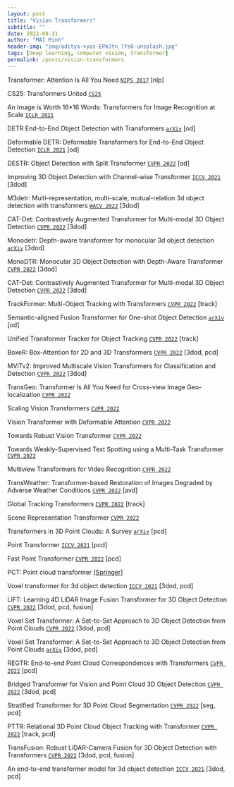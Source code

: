 ```yaml
---
layout: post
title: "Vision Transformers"
subtitle: ""
date: 2022-08-31
author: "MAI Minh"
header-img: "img/aditya-vyas-EPmJtn_lYs0-unsplash.jpg"
tags: [deep learning, computer vision, transformer]
permalink: /posts/vision-transformers
---
```


Transformer: Attention Is All You Need [`NIPS 2017`](https://proceedings.neurips.cc/paper/2017/file/3f5ee243547dee91fbd053c1c4a845aa-Paper.pdf) [nlp]

CS25: Transformers United [`CS25`](https://web.stanford.edu/class/cs25/)

An Image is Worth 16*16 Words: Transformers for Image Recognition at Scale [`ICLR 2021`](https://openreview.net/forum?id=YicbFdNTTy)

DETR End-to-End Object Detection with Transformers [`arXiv`](https://arxiv.org/abs/2005.12872) [od]

Deformable DETR: Deformable Transformers for End-to-End Object Detection [`ICLR 2021`](https://openreview.net/forum?id=gZ9hCDWe6ke) [od]

DESTR: Object Detection with Split Transformer [`CVPR 2022`](https://openaccess.thecvf.com/content/CVPR2022/papers/He_DESTR_Object_Detection_With_Split_Transformer_CVPR_2022_paper.pdf) [od]

Improving 3D Object Detection with Channel-wise Transformer [`ICCV 2021`](https://openaccess.thecvf.com/content/ICCV2021/papers/Sheng_Improving_3D_Object_Detection_With_Channel-Wise_Transformer_ICCV_2021_paper.pdf) [3dod]

M3detr: Multi-representation, multi-scale, mutual-relation 3d object detection with transformers [`WACV 2022`](https://openaccess.thecvf.com/content/WACV2022/papers/Guan_M3DETR_Multi-Representation_Multi-Scale_Mutual-Relation_3D_Object_Detection_With_Transformers_WACV_2022_paper.pdf) [3dod]

CAT-Det: Contrastively Augmented Transformer for Multi-modal 3D Object Detection [`CVPR 2022`](https://openaccess.thecvf.com/content/CVPR2022/papers/Zhang_CAT-Det_Contrastively_Augmented_Transformer_for_Multi-Modal_3D_Object_Detection_CVPR_2022_paper.pdf) [3dod]

Monodetr: Depth-aware transformer for monocular 3d object detection [`arXiv`](https://arxiv.org/pdf/2203.13310.pdf) [3dod]

MonoDTR: Monocular 3D Object Detection with Depth-Aware Transformer [`CVPR 2022`](https://openaccess.thecvf.com/content/CVPR2022/papers/Huang_MonoDTR_Monocular_3D_Object_Detection_With_Depth-Aware_Transformer_CVPR_2022_paper.pdf) [3dod]

CAT-Det: Contrastively Augmented Transformer for Multi-modal 3D Object Detection [`CVPR 2022`](https://openaccess.thecvf.com/content/CVPR2022/papers/Zhang_CAT-Det_Contrastively_Augmented_Transformer_for_Multi-Modal_3D_Object_Detection_CVPR_2022_paper.pdf) [3dod]

TrackFormer: Multi-Object Tracking with Transformers [`CVPR 2022`](https://openaccess.thecvf.com/content/CVPR2022/papers/Meinhardt_TrackFormer_Multi-Object_Tracking_With_Transformers_CVPR_2022_paper.pdf) [track]

Semantic-aligned Fusion Transformer for One-shot Object Detection [`arXiv`](https://arxiv.org/pdf/2203.09093.pdf) [od]

Unified Transformer Tracker for Object Tracking [`CVPR 2022`](https://arxiv.org/abs/2203.15175) [track]

BoxeR: Box-Attention for 2D and 3D Transformers [`CVPR 2022`](https://openaccess.thecvf.com/content/CVPR2022/papers/Nguyen_BoxeR_Box-Attention_for_2D_and_3D_Transformers_CVPR_2022_paper.pdf) [3dod, pcd]

MViTv2: Improved Multiscale Vision Transformers for Classification and Detection [`CVPR 2022`](https://openaccess.thecvf.com/content/CVPR2022/papers/Li_MViTv2_Improved_Multiscale_Vision_Transformers_for_Classification_and_Detection_CVPR_2022_paper.pdf) [3dod]

TransGeo: Transformer Is All You Need for Cross-view Image Geo-localization [`CVPR 2022`](https://openaccess.thecvf.com/content/CVPR2022/papers/Zhu_TransGeo_Transformer_Is_All_You_Need_for_Cross-View_Image_Geo-Localization_CVPR_2022_paper.pdf)

Scaling Vision Transformers [`CVPR 2022`](https://openaccess.thecvf.com/content/CVPR2022/papers/Zhai_Scaling_Vision_Transformers_CVPR_2022_paper.pdf)

Vision Transformer with Deformable Attention [`CVPR 2022`](https://openaccess.thecvf.com/content/CVPR2022/papers/Xia_Vision_Transformer_With_Deformable_Attention_CVPR_2022_paper.pdf)

Towards Robust Vision Transformer [`CVPR 2022`](https://openaccess.thecvf.com/content/CVPR2022/papers/Mao_Towards_Robust_Vision_Transformer_CVPR_2022_paper.pdf)

Towards Weakly-Supervised Text Spotting using a Multi-Task Transformer [`CVPR 2022`](https://openaccess.thecvf.com/content/CVPR2022/papers/Kittenplon_Towards_Weakly-Supervised_Text_Spotting_Using_a_Multi-Task_Transformer_CVPR_2022_paper.pdf)

Multiview Transformers for Video Recognition [`CVPR 2022`](https://arxiv.org/abs/2201.04288)

TransWeather: Transformer-based Restoration of Images Degraded by Adverse Weather Conditions [`CVPR 2022`](https://openaccess.thecvf.com/content/CVPR2022/papers/Valanarasu_TransWeather_Transformer-Based_Restoration_of_Images_Degraded_by_Adverse_Weather_Conditions_CVPR_2022_paper.pdf) [avd]

Global Tracking Transformers [`CVPR 2022`](https://arxiv.org/abs/2203.13250) [track]

Scene Representation Transformer [`CVPR 2022`](https://arxiv.org/abs/2111.13152)

Transformers in 3D Point Clouds: A Survey [`arXiv`](https://arxiv.org/pdf/2205.07417.pdf) [pcd]

Point Transformer [`ICCV 2021`](https://openaccess.thecvf.com/content/ICCV2021/papers/Zhao_Point_Transformer_ICCV_2021_paper.pdf) [pcd]

Fast Point Transformer [`CVPR 2022`](https://openaccess.thecvf.com/content/CVPR2022/papers/Park_Fast_Point_Transformer_CVPR_2022_paper.pdf) [pcd]

PCT: Point cloud transformer [[Springer](https://link.springer.com/content/pdf/10.1007/s41095-021-0229-5.pdf)]

Voxel transformer for 3d object detection [`ICCV 2021`](https://openaccess.thecvf.com/content/ICCV2021/html/Mao_Voxel_Transformer_for_3D_Object_Detection_ICCV_2021_paper.html) [3dod, pcd]

LIFT: Learning 4D LiDAR Image Fusion Transformer for 3D Object Detection [`CVPR 2022`](https://openaccess.thecvf.com/content/CVPR2022/papers/Zeng_LIFT_Learning_4D_LiDAR_Image_Fusion_Transformer_for_3D_Object_CVPR_2022_paper.pdf) [3dod, pcd, fusion]

Voxel Set Transformer: A Set-to-Set Approach to 3D Object Detection from Point Clouds [`CVPR 2022`](https://openaccess.thecvf.com/content/CVPR2022/papers/He_Voxel_Set_Transformer_A_Set-to-Set_Approach_to_3D_Object_Detection_CVPR_2022_paper.pdf) [3dod, pcd]

Voxel Set Transformer: A Set-to-Set Approach to 3D Object Detection from Point Clouds [`arXiv`](https://arxiv.org/abs/2203.10314) [3dod, pcd]

REGTR: End-to-end Point Cloud Correspondences with Transformers [`CVPR 2022`](https://openaccess.thecvf.com/content/CVPR2022/papers/Yew_REGTR_End-to-End_Point_Cloud_Correspondences_With_Transformers_CVPR_2022_paper.pdf) [pcd]

Bridged Transformer for Vision and Point Cloud 3D Object Detection [`CVPR 2022`](https://openaccess.thecvf.com/content/CVPR2022/papers/Wang_Bridged_Transformer_for_Vision_and_Point_Cloud_3D_Object_Detection_CVPR_2022_paper.pdf)  [3dod, pcd]

Stratified Transformer for 3D Point Cloud Segmentation [`CVPR 2022`](https://openaccess.thecvf.com/content/CVPR2022/papers/Lai_Stratified_Transformer_for_3D_Point_Cloud_Segmentation_CVPR_2022_paper.pdf) [seg, pcd]

PTTR: Relational 3D Point Cloud Object Tracking with Transformer [`CVPR 2022`](https://openaccess.thecvf.com/content/CVPR2022/papers/Zhou_PTTR_Relational_3D_Point_Cloud_Object_Tracking_With_Transformer_CVPR_2022_paper.pdf) [track, pcd]

TransFusion: Robust LiDAR-Camera Fusion for 3D Object Detection with Transformers [`CVPR 2022`](https://openaccess.thecvf.com/content/CVPR2022/papers/Bai_TransFusion_Robust_LiDAR-Camera_Fusion_for_3D_Object_Detection_With_Transformers_CVPR_2022_paper.pdf) [3dod, pcd, fusion]

An end-to-end transformer model for 3d object detection [`ICCV 2021`](https://arxiv.org/abs/2109.08141) [3dod, pcd]


